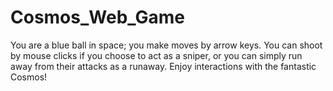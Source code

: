 # Cosmos_Web_Game
You are a blue ball in space; you make moves by arrow keys.
You can shoot by mouse clicks if you choose to act as a sniper, or you can simply run away from their attacks as a runaway.
Enjoy interactions with the fantastic Cosmos!
